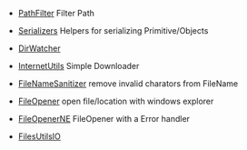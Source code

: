 * [PathFilter](/src/sam/io/fileutils/PathFilter.java)  Filter Path 
* [Serializers](serilizers.md) Helpers for serializing  Primitive/Objects
* [DirWatcher](/src/sam/io/fileutils/DirWatcher.java)  
* [InternetUtils](/src/sam/internetutils/InternetUtils.java) Simple Downloader
* [FileNameSanitizer](/src/sam/io/fileutils/FileNameSanitizer.java) remove invalid charators from FileName
  
* [FileOpener](/src/sam/io/fileutils/FileOpener.java)  open file/location with windows explorer   
* [FileOpenerNE](/src/sam/io/fileutils/FileOpenerNE.java) FileOpener with a Error handler   
* [FilesUtilsIO](/src/sam/io/fileutils/FilesUtilsIO.java)  


  